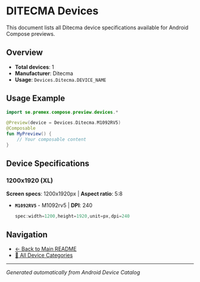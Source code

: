 # DITECMA Devices

This document lists all Ditecma device specifications available for Android Compose previews.

## Overview

- **Total devices**: 1
- **Manufacturer**: Ditecma
- **Usage**: `Devices.Ditecma.DEVICE_NAME`

## Usage Example

```kotlin
import se.premex.compose.preview.devices.*

@Preview(device = Devices.Ditecma.M1092RV5)
@Composable
fun MyPreview() {
    // Your composable content
}
```

## Device Specifications

### 1200x1920 (XL)

**Screen specs**: 1200x1920px | **Aspect ratio**: 5:8

- **`M1092RV5`** - M1092rv5 | **DPI**: 240
  ```kotlin
  spec:width=1200,height=1920,unit=px,dpi=240
  ```

## Navigation

- [← Back to Main README](../../README.md)
- [📱 All Device Categories](../README.md)

---
*Generated automatically from Android Device Catalog*
